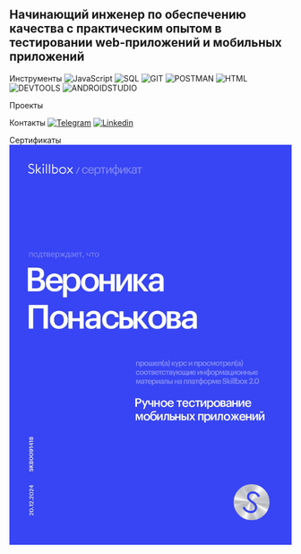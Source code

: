 
## Начинающий инженер по обеспечению качества с практическим опытом в тестировании web-приложений и мобильных приложений

Инструменты
![JavaScript](https://img.shields.io/badge/-JavaScript-F0E68C?style=for-the-badge&logo 
)
![SQL](https://img.shields.io/badge/-SQL-F0E68C?style=for-the-badge&logo 
)
![GIT](https://img.shields.io/badge/-GIT-F0E68C?style=for-the-badge&logo 
)
![POSTMAN](https://img.shields.io/badge/-POSTMAN-F0E68C?style=for-the-badge&logo 
)
![HTML](https://img.shields.io/badge/-HTML-F0E68C?style=for-the-badge&logo 
)
![DEVTOOLS](https://img.shields.io/badge/-DEVTOOLS-F0E68C?style=for-the-badge&logo 
)
![ANDROIDSTUDIO](https://img.shields.io/badge/-ANDROIDSTUDIO-F0E68C?style=for-the-badge&logo 
)

Проекты


Контакты
[![Telegram](https://img.shields.io/badge/-Telegram-F0E68C?style=for-the-badge&logo 
)](@veronikaponask)
[![Linkedin](https://img.shields.io/badge/-Linkedin-F0E68C?style=for-the-badge&logo)](https://www.linkedin.com/in/%D0%B2%D0%B5%D1%80%D0%BE%D0%BD%D0%B8%D0%BA%D0%B0-%D0%BF%D0%BE%D0%BD%D0%B0%D1%81%D1%8C%D0%BA%D0%BE%D0%B2%D0%B0-6059b7351/)

Сертификаты
![Futer](https://github.com/VeronikaPonaskova/VeronikaPonaskova/blob/main/assets/7nGf8iZqiq7BrDK38AjcbuXcbPtkuGZw.png)